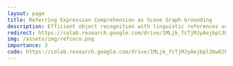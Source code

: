 ```yaml
---
layout: page
title: Referring Expression Comprehension as Scene Graph Grounding
description: Efficient object recognition with linguistic references using Graph Neural Networks and CLIP.
redirect: https://colab.research.google.com/drive/1MLjk_fcTjMJyAejbpl3bw82PjJy99aRk?usp=sharing
img: /assets/img/refcoco.png
importance: 3
code: https://colab.research.google.com/drive/1MLjk_fcTjMJyAejbpl3bw82PjJy99aRk?usp=sharing
---
```

